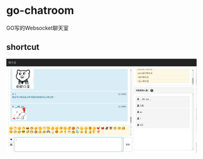 # go-chatroom

GO写的Websocket聊天室

## shortcut

[![](https://raw.githubusercontent.com/jmjoy/go-chatroom/master/shortcut.jpg)](https://raw.githubusercontent.com/jmjoy/go-chatroom/master/shortcut.jpg)
